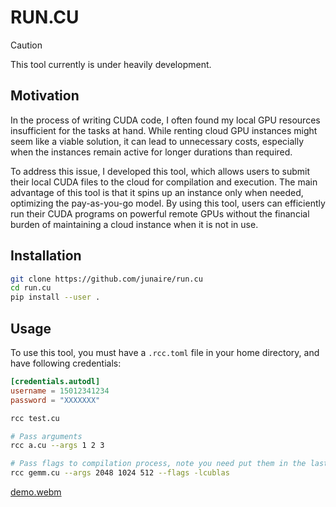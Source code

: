 # RUN.CU

> [!CAUTION]
> This tool currently is under heavily development.

## Motivation

In the process of writing CUDA code, I often found my local GPU resources insufficient for the tasks at hand. While renting cloud GPU instances might seem like a viable solution, it can lead to unnecessary costs, especially when the instances remain active for longer durations than required.

To address this issue, I developed this tool, which allows users to submit their local CUDA files to the cloud for compilation and execution. The main advantage of this tool is that it spins up an instance only when needed, optimizing the pay-as-you-go model. By using this tool, users can efficiently run their CUDA programs on powerful remote GPUs without the financial burden of maintaining a cloud instance when it is not in use.

## Installation

```bash
git clone https://github.com/junaire/run.cu
cd run.cu
pip install --user .
```

## Usage

To use this tool, you must have a `.rcc.toml` file in your home directory, and have following credentials:
```toml
[credentials.autodl]
username = 15012341234
password = "XXXXXXX"
```

```bash
rcc test.cu

# Pass arguments
rcc a.cu --args 1 2 3

# Pass flags to compilation process, note you need put them in the last
rcc gemm.cu --args 2048 1024 512 --flags -lcublas 
```

[demo.webm](https://github.com/user-attachments/assets/b60b1d02-e36a-40a8-8045-0d145619f026)
